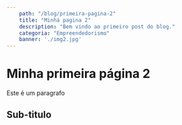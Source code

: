 ```yaml
---
    path: "/blog/primeira-pagina-2"
    title: "Minhá pagina 2"
    description: "Bem vindo ao primeiro post do blog."
    categoria: "Empreendedorismo"
    banner: './img2.jpg'
---
```


# Minha primeira página 2

Este é um paragrafo

## Sub-titulo